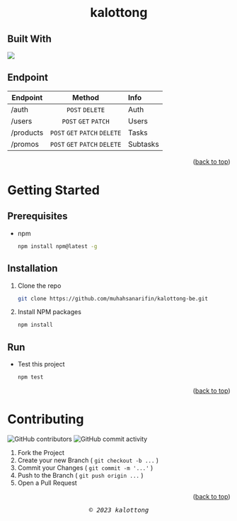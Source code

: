 <a id="readme-top"></a>

<!-- PROJECT LOGO -->
<br />
<div align="center">
  <!-- <a href="#">
    <img src="#" alt="kalottong" width="80" height="80">
  </a> -->

  <h1 align="center">kalottong</h1>

  <!-- <p align="center">
    <br />
    <a href="#"><strong>Explore the docs »</strong></a>
    <br />
    <br />
    <a href="#">View Demo</a>
    ·
    <a href="#">Report Bug</a>
    ·
    <a href="#">Request Feature</a>
  </p> -->
</div>

<!-- ABOUT THE PROJECT -->

<!-- # About The Project -->

## Built With

<p align="left">
  <a href="https://skillicons.dev">
    <img src="https://skillicons.dev/icons?i=express,postgresql,nodejs" />
  </a>
</p>

## Endpoint

| Endpoint  |            Method             | Info     |
| --------- | :---------------------------: | :------- |
| /auth     |        `POST` `DELETE`        | Auth     |
| /users    |     `POST` `GET` `PATCH`      | Users    |
| /products | `POST` `GET` `PATCH` `DELETE` | Tasks    |
| /promos   | `POST` `GET` `PATCH` `DELETE` | Subtasks |

<p align="right">(<a href="#readme-top">back to top</a>)</p>

<!-- GETTING STARTED -->

# Getting Started

## Prerequisites

- npm
  ```sh
  npm install npm@latest -g
  ```

## Installation

1. Clone the repo
   ```sh
   git clone https://github.com/muhahsanarifin/kalottong-be.git
   ```
2. Install NPM packages
   ```sh
   npm install
   ```

## Run

- Test this project
  ```sh
  npm test
  ```

<p align="right">(<a href="#readme-top">back to top</a>)</p>

<!-- CONTRIBUTING -->

# Contributing

![GitHub contributors](https://img.shields.io/github/contributors/muhahsanarifin/kalottong-be?style=flat-square) ![GitHub commit activity](https://img.shields.io/github/commit-activity/w/muhahsanarifin/kalottong-be?style=flat-square)

1. Fork the Project
2. Create your new Branch ( `git checkout -b ...` )
3. Commit your Changes ( `git commit -m '...'` )
4. Push to the Branch ( `git push origin ...` )
5. Open a Pull Request

<p align="right">(<a href="#readme-top">back to top</a>)</p>

<!-- CONTACT -->
<!-- # Contact

Your Name - []() -->

<!-- <p align="right">(<a href="#readme-top">back to top</a>)</p> -->

<p align="center"> <samp><i>&copy; 2023 kalottong</i></samp> </p>
